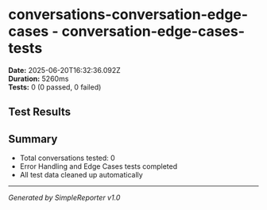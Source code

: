 # conversations-conversation-edge-cases - conversation-edge-cases-tests

**Date:** 2025-06-20T16:32:36.092Z  
**Duration:** 5260ms  
**Tests:** 0 (0 passed, 0 failed)

## Test Results



## Summary

- Total conversations tested: 0
- Error Handling and Edge Cases tests completed
- All test data cleaned up automatically

---
*Generated by SimpleReporter v1.0*
